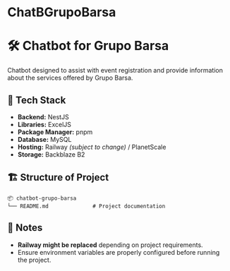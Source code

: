 # ChatBGrupoBarsa
# 🛠️ Chatbot for Grupo Barsa

Chatbot designed to assist with event registration and provide information about the services offered by Grupo Barsa.

## 🚀 Tech Stack
- **Backend:** NestJS
- **Libraries:** ExcelJS
- **Package Manager:** pnpm
- **Database:** MySQL
- **Hosting:** Railway *(subject to change)* / PlanetScale
- **Storage:** Backblaze B2

## 🏗️ Structure of Project
```
📦 chatbot-grupo-barsa
└── README.md              # Project documentation
```

## 📌 Notes
- **Railway might be replaced** depending on project requirements.
- Ensure environment variables are properly configured before running the project.
